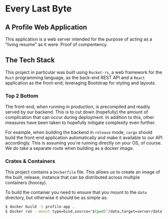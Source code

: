 # Every Last Byte #
## A Profile Web Application ##

This application is a web server intended for the purpose of acting
as a "living resume" as it were. Proof of compentency.

## The Tech Stack ##
This project in particular was built using `Rocket-rs`, a web
framework for the `Rust` programming language, as the back-end REST
API and a `React` application as the front-end; leveraging Bootstrap
for styling and layouts.

### Top 2 Bottom ###
The front-end, when running in production, is precompiled and readily
served by our backend. This is to cut down (hopefully) the amount of
complication that can occur during deployment. In addition to this,
other measures have been taken to hopefully mitigate complexity even
further.

For example, when building the backend in `release` mode, `cargo`
should build the front-end application automatically and make it
available to our API accordingly. This is assuming you're running
directly on your OS, of course. We do take a separate route when
building as a docker image.

### Crates & Containers ###
This project contains a `Dockerfile` file. This allows us to create an
image of the built, release, instance that can be distributed across
multiple containers (hooray).

To build the container you need to ensure that you mount to the `data`
directory, but otherwise it should be as simple as:
```bash
$ docker build -t profile-app .
$ docker run --mount type=bind,source="$(pwd)"/data,target=server/data` -p 8000:8000 profile-app
```
